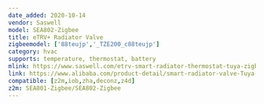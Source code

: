 ```yaml
---
date_added: 2020-10-14
vendor: Saswell
model: SEA802-Zigbee 
title: eTRV+ Radiator Valve
zigbeemodel: ['88teujp','_TZE200_c88teujp']
category: hvac
supports: temperature, thermostat, battery
mlink: https://www.saswell.com/etrv-smart-radiator-thermostat-tuya-zigbee-thermostatic-radiator-valve-sea802_p107.html
link: https://www.alibaba.com/product-detail/smart-radiator-valve-Tuya-WIFI-programmable_62371495591.html
compatible: [z2m,iob,zha,deconz,z4d]
z2m: SEA801-Zigbee/SEA802-Zigbee
---
```

